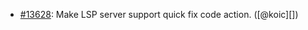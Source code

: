 * [#13628](https://github.com/rubocop/rubocop/pull/13628): Make LSP server support quick fix code action. ([@koic][])
